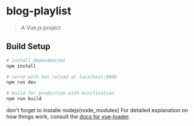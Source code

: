 # blog-playlist

> A Vue.js project

## Build Setup

``` bash
# install dependencies
npm install

# serve with hot reload at localhost:8080
npm run dev

# build for production with minification
npm run build
```

don't forget to installe nodejs(node_modules)
For detailed explanation on how things work, consult the [docs for vue-loader](http://vuejs.github.io/vue-loader).
